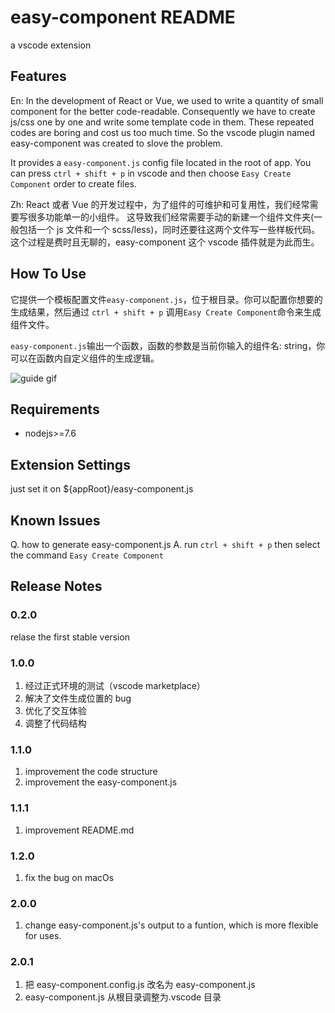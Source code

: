 # easy-component README

a vscode extension

## Features

En: In the development of React or Vue, we used to write a quantity of small component for the better code-readable. Consequently we have to create js/css one by one and write some template code in them. These repeated codes are boring and cost us too much time. So the vscode plugin named easy-component was created to slove the problem.

It provides a `easy-component.js` config file located in the root of app. You can press `ctrl + shift + p` in vscode and then choose `Easy Create Component` order to create files.

Zh: React 或者 Vue 的开发过程中，为了组件的可维护和可复用性，我们经常需要写很多功能单一的小组件。
这导致我们经常需要手动的新建一个组件文件夹(一般包括一个 js 文件和一个 scss/less)，同时还要往这两个文件写一些样板代码。
这个过程是费时且无聊的，easy-component 这个 vscode 插件就是为此而生。

## How To Use

它提供一个模板配置文件`easy-component.js`，位于根目录。你可以配置你想要的生成结果，然后通过 `ctrl + shift + p` 调用`Easy Create Component`命令来生成组件文件。

`easy-component.js`输出一个函数，函数的参数是当前你输入的组件名: string，你可以在函数内自定义组件的生成逻辑。

![guide gif](https://user-images.githubusercontent.com/22932241/104184497-8033e900-544e-11eb-94b8-110edb42236b.gif)

## Requirements

- nodejs>=7.6

## Extension Settings

just set it on \${appRoot}/easy-component.js

## Known Issues

Q. how to generate easy-component.js
A. run `ctrl + shift + p` then select the command `Easy Create Component`

## Release Notes

### 0.2.0

relase the first stable version

### 1.0.0

1. 经过正式环境的测试（vscode marketplace）
2. 解决了文件生成位置的 bug
3. 优化了交互体验
4. 调整了代码结构

### 1.1.0

1. improvement the code structure
2. improvement the easy-component.js

### 1.1.1

1. improvement README.md

### 1.2.0

1. fix the bug on macOs

### 2.0.0

1. change easy-component.js's output to a funtion, which is more flexible for uses.

### 2.0.1

1. 把 easy-component.config.js 改名为 easy-component.js
2. easy-component.js 从根目录调整为.vscode 目录
